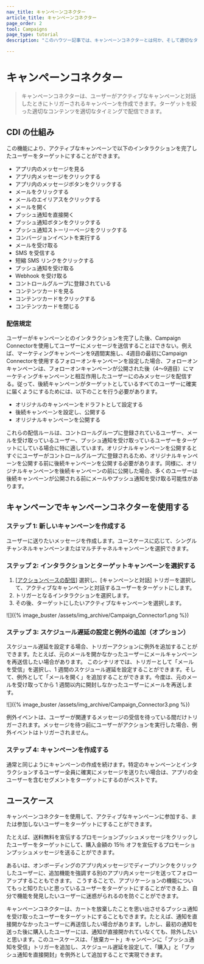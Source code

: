 ```yaml
---
nav_title: キャンペーンコネクター
article_title: キャンペーンコネクター
page_order: 2
tool: Campaigns
page_type: tutorial
description: "このハウツー記事では、キャンペーンコネクターとは何か、そして適切なタイミングでターゲットを絞った関連性の高いコンテンツを配信するための使い方について説明します。"

---
```

# キャンペーンコネクター

> キャンペーンコネクターは、ユーザーがアクティブなキャンペーンと対話したときにトリガーされるキャンペーンを作成できます。ターゲットを絞った適切なコンテンツを適切なタイミングで配信できます。

## CDI の仕組み

この機能により、アクティブなキャンペーンで以下のインタラクションを完了したユーザーをターゲットにすることができます。

- アプリ内のメッセージを見る
- アプリ内メッセージをクリックする
- アプリ内のメッセージボタンをクリックする
- メールをクリックする
- メールのエイリアスをクリックする
- メールを開く
- プッシュ通知を直接開く
- プッシュ通知ボタンをクリックする
- プッシュ通知ストーリーページをクリックする
- コンバージョンイベントを実行する
- メールを受け取る
- SMS を受信する
- 短縮 SMS リンクをクリックする
- プッシュ通知を受け取る
- Webhook を受け取る
- コントロールグループに登録されている
- コンテンツカードを見る
- コンテンツカードをクリックする
- コンテンツカードを閉じる

### 配信規定

ユーザーがキャンペーンとのインタラクションを完了した後、Campaign Connectorを使用してユーザーにメッセージを送信することはできない。例えば、マーケティングキャンペーンを9週間実施し、4週目の最初にCampaign Connectorを使用するフォローオンキャンペーンを設定した場合、フォローオンキャンペーンは、フォローオンキャンペーンが公開された後（4～9週目）にマーケティングキャンペーンと相互作用したユーザーにのみメッセージを配信する。従って、後続キャンペーンがターゲットとしているすべてのユーザーに確実に届くようにするためには、以下のことを行う必要があります。

- オリジナルのキャンペーンをドラフトとして設定する
- 後続キャンペーンを設定し、公開する
- オリジナルキャンペーンを公開する

これらの配信ルールは、コントロールグループに登録されているユーザー、メールを受け取っているユーザー、プッシュ通知を受け取っているユーザーをターゲットにしている場合に特に適しています。オリジナルキャンペーンを公開するとすぐにユーザーがコントロールグループに登録されるため、オリジナルキャンペーンを公開する前に後続キャンペーンを公開する必要があります。同様に、オリジナルキャンペーンを後続キャンペーンの前に公開した場合、多くのユーザーは後続キャンペーンが公開される前にメールやプッシュ通知を受け取る可能性があります。

## キャンペーンでキャンペーンコネクターを使用する

### ステップ 1: 新しいキャンペーンを作成する

ユーザーに送りたいメッセージを作成します。ユースケースに応じて、シングルチャンネルキャンペーンまたはマルチチャネルキャンペーンを選択できます。

### ステップ 2: インタラクションとターゲットキャンペーンを選択する

1. [[アクションベースの配信]({{site.baseurl}}/user_guide/engagement_tools/campaigns/building_campaigns/delivery_types/triggered_delivery/)] 選択し、[キャンペーンと対話] トリガーを選択して、アクティブなキャンペーンと対話するユーザーをターゲットにします。 
2. トリガーとなるインタラクションを選択します。 
3. その後、ターゲットにしたいアクティブなキャンペーンを選択します。

![]({% image_buster /assets/img_archive/Campaign_Connector1.png %})

### ステップ 3: スケジュール遅延の設定と例外の追加（オプション）

スケジュール遅延を設定する場合、トリガーアクションに例外を追加することができます。たとえば、元のメールを開かなかったユーザーにメールキャンペーンを再送信したい場合があります。 このシナリオでは、トリガーとして「メールを受信」を選択し、1 週間のスケジュール遅延を設定することができます。そして、例外として「メールを開く」を追加することができます。今度は、元のメールを受け取ってから 1 週間以内に開封しなかったユーザーにメールを再送します。

![]({% image_buster /assets/img_archive/Campaign_Connector3.png %})

例外イベントは、ユーザーが関連するメッセージの受信を待っている間だけトリガーされます。メッセージを待つ前にユーザーがアクションを実行した場合、例外イベントはトリガーされません。

### ステップ 4: キャンペーンを作成する

通常と同じようにキャンペーンの作成を続けます。特定のキャンペーンとインタラクションするユーザー全員に確実にメッセージを送りたい場合は、アプリの全ユーザーを含むセグメントをターゲットにするのがベストです。

## ユースケース

キャンペーンコネクターを使用して、アクティブなキャンペーンに参加する、または参加しないユーザーをターゲットにすることができます。

たとえば、送料無料を宣伝するプロモーションプッシュメッセージをクリックしたユーザーをターゲットにして、購入金額の 15％ オフを宣伝するプロモーションプッシュメッセージを送ることができます。

あるいは、オンボーディングのアプリ内メッセージでディープリンクをクリックしたユーザーに、追加機能を強調する別のアプリ内メッセージを送ってフォローアップすることもできます。 こうすることで、アプリケーションの機能についてもっと知りたいと思っているユーザーをターゲットにすることができる上、自分で機能を発見したいユーザーに迷惑がられるのを防ぐことができます。

キャンペーンコネクターは、カートを放棄したことを思い出させるプッシュ通知を受け取ったユーザーをターゲットにすることもできます。たとえば、通知を直接開かなかったユーザーに再送信したい場合があります。しかし、最初の通知を送った後に購入したユーザーには、通知が直接開かれていなくても、除外したいと思います。このユースケースは、「放棄カート」キャンペーンに「プッシュ通知を受信」トリガーを追加し、スケジュール遅延を設定して、「購入」と「プッシュ通知を直接開封」を例外として追加することで実現できます。

